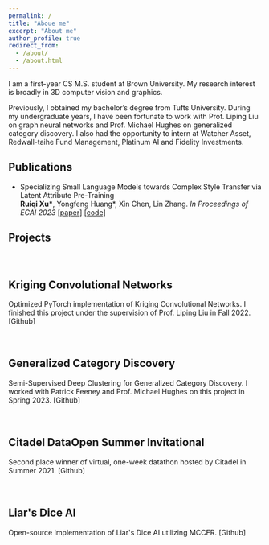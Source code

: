```yaml
---
permalink: /
title: "Aboue me"
excerpt: "About me"
author_profile: true
redirect_from: 
  - /about/
  - /about.html
---
```


I am a first-year CS M.S. student at Brown University. My research interest is broadly in 3D computer vision and graphics. 

Previously, I obtained my bachelor’s degree from Tufts University. During my undergraduate years, I have been fortunate to work with Prof. Liping Liu on graph neural networks and Prof. Michael Hughes on generalized category discovery. I also had the opportunity to intern at Watcher Asset, Redwall-taihe Fund Management, Platinum AI and Fidelity Investments.


## Publications
<!-- - **[To be uploaded]** Semi-Supervised Deep Clustering for Generalized Category Discovery
  Patrick Feeney, **Ruiqi Xu**, Michael Hughes
[[code]](https://github.com/tufts-ai-robotics-group/ImbalancedGCD) -->
- Specializing Small Language Models towards Complex Style Transfer via Latent Attribute Pre-Training \
  **Ruiqi Xu\***, Yongfeng Huang\*, Xin Chen, Lin Zhang. 
  *In Proceedings of ECAI 2023* [[paper]](https://drive.google.com/file/d/199Qra7yA1Adlc5bIM3HulNjRufFvsy_p/view?usp=sharing) [[code]](https://github.com/ruiqixu37/BTTS_ECAI2023)

## Projects

<html>
<h1>
	<style>
		.project {
			display: flex;
			flex-direction: row;
			align-items: center;
			margin-bottom: 20px;
		}
		.project img {
			width: 300px;
			margin-left: 20px;
		}
    .description a {
			text-decoration: none;
		}
	</style>
</h1>
<body>
  <!-- First Project -->
	<div class="project">
		<div class="description">
      <h2>Kriging Convolutional Networks</h2>
			<p> Optimized PyTorch implementation of Kriging Convolutional Networks. I finished this project under the supervision of Prof. Liping Liu in Fall 2022. 
      <a href="https://github.com/tufts-ml/kcn-torch">[Github]</a> </p>
		</div>
	</div>
  <!-- Second Project -->
	<div class="project">
		<div class="description">
      <h2>Generalized Category Discovery</h2>
			<p> Semi-Supervised Deep Clustering for Generalized Category Discovery. I worked with Patrick Feeney and Prof. Michael Hughes on this project in Spring 2023.
      <a href="https://github.com/tufts-ai-robotics-group/ImbalancedGCD">[Github]</a> </p>
		</div>
	</div>
  <!-- Third Project -->
	<div class="project">
		<div class="description">
      <h2>Citadel DataOpen Summer Invitational</h2>
			<p> Second place winner of virtual, one-week datathon hosted by Citadel in Summer 2021. 
      <a href="https://github.com/ruiqixu37/2021-Citadel-Datathon">[Github]</a> </p>
		</div>
		<!-- <img src="/images/project-citadel-datathon.jpg" alt="Citadel Datathon"> -->
	</div>
  <!-- Fourth Project -->
	<div class="project">
		<div class="description">
			<h2>Liar's Dice AI</h2>
			<p>Open-source Implementation of Liar's Dice AI utilizing MCCFR.
      <a href="https://github.com/ruiqixu37/liars-dice-ai">[Github]</a> </p>
		</div>
		<!-- <img src="/images/image-alignment-300x200.jpg" alt="Liar's Dice"> -->
	</div>
</body>
</html>